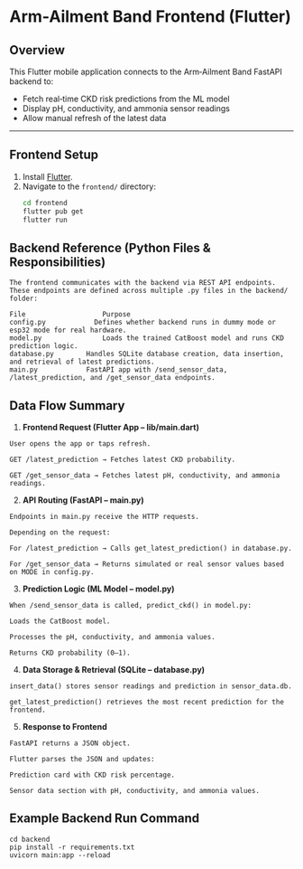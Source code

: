 # Arm-Ailment Band Frontend (Flutter)

## Overview
This Flutter mobile application connects to the Arm‑Ailment Band FastAPI backend to:
- Fetch real‑time CKD risk predictions from the ML model
- Display pH, conductivity, and ammonia sensor readings
- Allow manual refresh of the latest data

---

## Frontend Setup

1. Install [Flutter](https://docs.flutter.dev/get-started/install).
2. Navigate to the `frontend/` directory:
   ```bash
   cd frontend
   flutter pub get
   flutter run

## Backend Reference (Python Files & Responsibilities) 
 
 ```
The frontend communicates with the backend via REST API endpoints.
These endpoints are defined across multiple .py files in the backend/ folder:

File	               Purpose
config.py	         Defines whether backend runs in dummy mode or esp32 mode for real hardware.
model.py	           Loads the trained CatBoost model and runs CKD prediction logic.
database.py	       Handles SQLite database creation, data insertion, and retrieval of latest predictions.
main.py	           FastAPI app with /send_sensor_data, /latest_prediction, and /get_sensor_data endpoints.
```

## Data Flow Summary


1.  **Frontend Request (Flutter App – lib/main.dart)**

 ```
User opens the app or taps refresh.

GET /latest_prediction → Fetches latest CKD probability.

GET /get_sensor_data → Fetches latest pH, conductivity, and ammonia readings.
 ```

2. **API Routing (FastAPI – main.py)**
 ```
Endpoints in main.py receive the HTTP requests.

Depending on the request:

For /latest_prediction → Calls get_latest_prediction() in database.py.

For /get_sensor_data → Returns simulated or real sensor values based on MODE in config.py.
 ```

3. **Prediction Logic (ML Model – model.py)**
 ```
When /send_sensor_data is called, predict_ckd() in model.py:

Loads the CatBoost model.

Processes the pH, conductivity, and ammonia values.

Returns CKD probability (0–1).
 ```

4. **Data Storage & Retrieval (SQLite – database.py)**
 ```
insert_data() stores sensor readings and prediction in sensor_data.db.

get_latest_prediction() retrieves the most recent prediction for the frontend.
 ```

5. **Response to Frontend**
 ```
FastAPI returns a JSON object.

Flutter parses the JSON and updates:

Prediction card with CKD risk percentage.

Sensor data section with pH, conductivity, and ammonia values.

 ```
## Example Backend Run Command

 ```
cd backend
pip install -r requirements.txt
uvicorn main:app --reload
 ```

